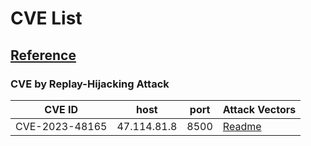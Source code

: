 # CVE List

## [Reference](https://github.com/jcifox/cve_list/issues)


### CVE by Replay-Hijacking Attack
| CVE ID         | host        | port | Attack Vectors                                                                                                                   |
|----------------|-------------|------|----------------------------------------------------------------------------------------------------------------------------------|
| CVE-2023-48165 | 47.114.81.8 | 8500 | [Readme](https://github.com/jcifox/cve_list/blob/main/Jiangxi_Colleges_Humanities%26Social_Sciences_Management_System/README.md) |
